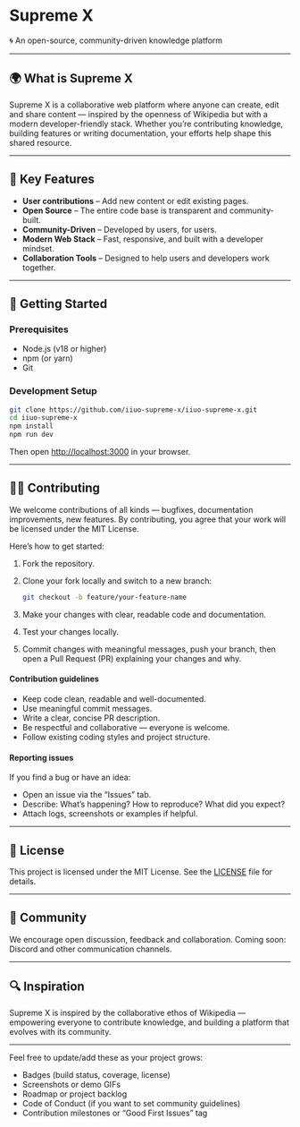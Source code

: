 # Supreme X

🌀 An open-source, community-driven knowledge platform

---

## 🌍 What is Supreme X

Supreme X is a collaborative web platform where anyone can create, edit and share content — inspired by the openness of Wikipedia but with a modern developer-friendly stack.
Whether you’re contributing knowledge, building features or writing documentation, your efforts help shape this shared resource.

---

## 🚀 Key Features

* **User contributions** – Add new content or edit existing pages.
* **Open Source** – The entire code base is transparent and community-built.
* **Community-Driven** – Developed by users, for users.
* **Modern Web Stack** – Fast, responsive, and built with a developer mindset.
* **Collaboration Tools** – Designed to help users and developers work together.

---

## 🧩 Getting Started

### Prerequisites

* Node.js (v18 or higher)
* npm (or yarn)
* Git

### Development Setup

```bash
git clone https://github.com/iiuo-supreme-x/iiuo-supreme-x.git  
cd iiuo-supreme-x  
npm install  
npm run dev  
```

Then open [http://localhost:3000](http://localhost:3000) in your browser.

---

## 🧑‍💻 Contributing

We welcome contributions of all kinds — bugfixes, documentation improvements, new features. By contributing, you agree that your work will be licensed under the MIT License.

Here’s how to get started:

1. Fork the repository.
2. Clone your fork locally and switch to a new branch:

   ```bash
   git checkout -b feature/your-feature-name  
   ```
3. Make your changes with clear, readable code and documentation.
4. Test your changes locally.
5. Commit changes with meaningful messages, push your branch, then open a Pull Request (PR) explaining your changes and why.

#### Contribution guidelines

* Keep code clean, readable and well-documented.
* Use meaningful commit messages.
* Write a clear, concise PR description.
* Be respectful and collaborative — everyone is welcome.
* Follow existing coding styles and project structure.

#### Reporting issues

If you find a bug or have an idea:

* Open an issue via the “Issues” tab.
* Describe: What’s happening? How to reproduce? What did you expect?
* Attach logs, screenshots or examples if helpful.

---

## 📜 License

This project is licensed under the MIT License. See the [LICENSE](LICENSE) file for details.

---

## 💬 Community

We encourage open discussion, feedback and collaboration. Coming soon: Discord and other communication channels.

---

## 🔍 Inspiration

Supreme X is inspired by the collaborative ethos of Wikipedia — empowering everyone to contribute knowledge, and building a platform that evolves with its community.

---

Feel free to update/add these as your project grows:

* Badges (build status, coverage, license)
* Screenshots or demo GIFs
* Roadmap or project backlog
* Code of Conduct (if you want to set community guidelines)
* Contribution milestones or “Good First Issues” tag
